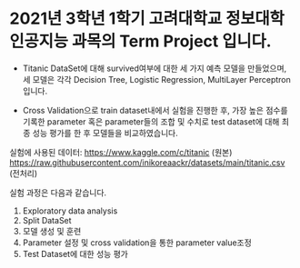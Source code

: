 # 2021년 3학년 1학기 고려대학교 정보대학 인공지능 과목의 Term Project 입니다.

 - Titanic DataSet에 대해 survived여부에 대한 세 가지 예측 모델을 만들었으며, 세 모델은 각각 Decision Tree, Logistic Regression, MultiLayer Perceptron입니다.

 - Cross Validation으로 train dataset내에서 실험을 진행한 후, 가장 높은 점수를 기록한 parameter 혹은 parameter들의 조합 및 수치로 test dataset에 대해 최종 성능 평가를 한 후 모델들을 비교하였습니다.

실험에 사용된 데이터:
https://www.kaggle.com/c/titanic (원본)
https://raw.githubusercontent.com/inikoreaackr/datasets/main/titanic.csv (전처리)

실험 과정은 다음과 같습니다.

1. Exploratory data analysis
2. Split DataSet
3. 모델 생성 및 훈련
4. Parameter 설정 및 cross validation을 통한 parameter value조정
5. Test Dataset에 대한 성능 평가


